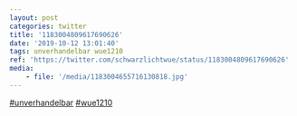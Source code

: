 ```yaml
---
layout: post
categories: twitter
title: '1183004809617690626'
date: '2019-10-12 13:01:40'
tags: unverhandelbar wue1210
ref: 'https://twitter.com/schwarzlichtwue/status/1183004809617690626'
media:
    - file: '/media/1183004655716130818.jpg'
---
```

[#unverhandelbar](/t/unverhandelbar) [#wue1210](/t/wue1210)  

